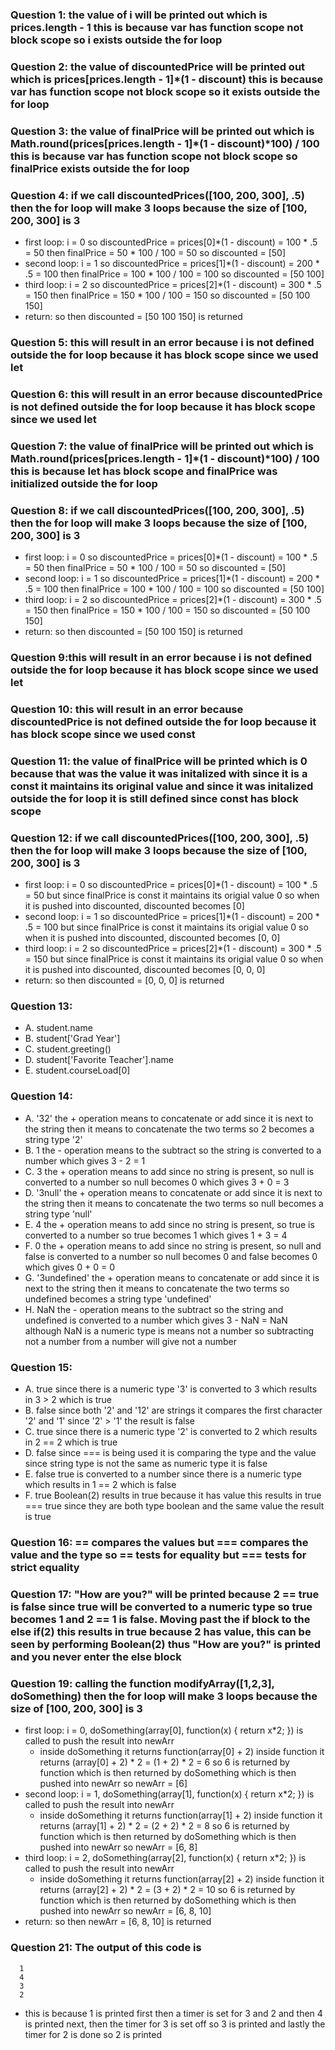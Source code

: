 ### Question 1: the value of i will be printed out which is prices.length - 1 this is because var has function scope not block scope so i exists outside the for loop
### Question 2: the value of discountedPrice will be printed out which is prices[prices.length - 1]*(1 - discount) this is because var has function scope not block scope so it exists outside the for loop
### Question 3: the value of finalPrice will be printed out which is Math.round(prices[prices.length - 1]*(1 - discount)*100) / 100 this is because var has function scope not block scope so finalPrice exists outside the for loop
### Question 4: if we call discountedPrices([100, 200, 300], .5) then the for loop will make 3 loops because the size of [100, 200, 300] is 3
- first loop: i = 0 so discountedPrice = prices[0]*(1 - discount) = 100 * .5 = 50 then finalPrice = 50 * 100 / 100 = 50 so discounted = [50]
- second loop: i = 1 so discountedPrice = prices[1]*(1 - discount) = 200 * .5 = 100 then finalPrice = 100 * 100 / 100 = 100 so discounted = [50 100]
- third loop: i = 2 so discountedPrice = prices[2]*(1 - discount) = 300 * .5 = 150 then finalPrice = 150 * 100 / 100 = 150 so discounted = [50 100 150]
- return: so then discounted = [50 100 150] is returned
### Question 5: this will result in an error because i is not defined outside the for loop because it has block scope since we used let
### Question 6: this will result in an error because discountedPrice is not defined outside the for loop because it has block scope since we used let
### Question 7: the value of finalPrice will be printed out which is Math.round(prices[prices.length - 1]*(1 - discount)*100) / 100 this is because let has block scope and finalPrice was initialized outside the for loop
### Question 8: if we call discountedPrices([100, 200, 300], .5) then the for loop will make 3 loops because the size of [100, 200, 300] is 3
- first loop: i = 0 so discountedPrice = prices[0]*(1 - discount) = 100 * .5 = 50 then finalPrice = 50 * 100 / 100 = 50 so discounted = [50]
- second loop: i = 1 so discountedPrice = prices[1]*(1 - discount) = 200 * .5 = 100 then finalPrice = 100 * 100 / 100 = 100 so discounted = [50 100]
- third loop: i = 2 so discountedPrice = prices[2]*(1 - discount) = 300 * .5 = 150 then finalPrice = 150 * 100 / 100 = 150 so discounted = [50 100 150]
- return: so then discounted = [50 100 150] is returned
### Question 9:this will result in an error because i is not defined outside the for loop because it has block scope since we used let
### Question 10: this will result in an error because discountedPrice is not defined outside the for loop because it has block scope since we used const
### Question 11: the value of finalPrice will be printed which is 0 because that was the value it was initalized with since it is a const it maintains its original value and since it was initalized outside the for loop it is still defined since const has block scope
### Question 12: if we call discountedPrices([100, 200, 300], .5) then the for loop will make 3 loops because the size of [100, 200, 300] is 3
- first loop: i = 0 so discountedPrice = prices[0]*(1 - discount) = 100 * .5 = 50 but since finalPrice is const it maintains its origial value 0 so when it is pushed into discounted, discounted becomes [0]
- second loop: i = 1 so discountedPrice = prices[1]*(1 - discount) = 200 * .5 = 100 but since finalPrice is const it maintains its origial value 0 so when it is pushed into discounted, discounted becomes [0, 0]
- third loop: i = 2 so discountedPrice = prices[2]*(1 - discount) = 300 * .5 = 150 but since finalPrice is const it maintains its origial value 0 so when it is pushed into discounted, discounted becomes [0, 0, 0]
- return: so then discounted = [0, 0, 0] is returned
### Question 13:
  - A. student.name
  - B. student['Grad Year']
  - C. student.greeting()
  - D. student['Favorite  Teacher'].name
  - E. student.courseLoad[0]
### Question 14:
  - A. '32' the + operation means to concatenate or add since it is next to the string then it means to concatenate the two terms so 2 becomes a string type '2'
  - B. 1 the - operation means to the subtract so the string is converted to a number which gives 3 - 2 = 1
  - C. 3 the + operation means to add since no string is present, so null is converted to a number so null becomes 0 which gives 3 + 0 = 3
  - D. '3null' the + operation means to concatenate or add since it is next to the string then it means to concatenate the two terms so null becomes a string type 'null'
  - E. 4 the + operation means to add since no string is present, so true is converted to a number so true becomes 1 which gives 1 + 3 = 4
  - F. 0 the + operation means to add since no string is present, so null and false is converted to a number so null becomes 0 and false becomes 0 which gives 0 + 0 = 0
  - G. '3undefined' the + operation means to concatenate or add since it is next to the string then it means to concatenate the two terms so undefined becomes a string type 'undefined'
  - H. NaN the - operation means to the subtract so the string and undefined is converted to a number which gives 3 - NaN = NaN although NaN is a numeric type is means not a number so subtracting not a number from a number will give not a number
### Question 15:
  - A. true since there is a numeric type '3' is converted to 3 which results in 3 > 2 which is true
  - B. false since both '2' and '12' are strings it compares the first character '2' and '1' since '2' > '1' the result is false
  - C. true since there is a numeric type '2' is converted to 2 which results in 2 == 2 which is true
  - D. false since === is being used it is comparing the type and the value since string type is not the same as numeric type it is false
  - E. false true is converted to a number since there is a numeric type which results in 1 == 2 which is false
  - F. true Boolean(2) results in true because it has value this results in true === true since they are both type boolean and the same value the result is true
### Question 16: == compares the values but === compares the value and the type so == tests for equality but === tests for strict equality
### Question 17: "How are you?" will be printed because 2 == true is false since true will be converted to a numeric type so true becomes 1 and 2 == 1 is false. Moving past the if block to the else if(2) this results in true because 2 has value, this can be seen by performing Boolean(2) thus "How are you?" is printed and you never enter the else block

### Question 19: calling the function modifyArray([1,2,3], doSomething) then the for loop will make 3 loops because the size of [100, 200, 300] is 3
- first loop: i = 0, doSomething(array[0], function(x) { return x*2; }) is called to push the result into newArr
  - inside doSomething it returns function(array[0] + 2) inside function it returns  (array[0] + 2) * 2 = (1 + 2) * 2 = 6 so 6 is returned by function which is then returned by doSomething which is then pushed into newArr so newArr = [6]
- second loop: i = 1, doSomething(array[1], function(x) { return x*2; }) is called to push the result into newArr
  - inside doSomething it returns function(array[1] + 2) inside function it returns  (array[1] + 2) * 2 = (2 + 2) * 2 = 8 so 6 is returned by function which is then returned by doSomething which is then pushed into newArr so newArr = [6, 8]
- third loop: i = 2, doSomething(array[2], function(x) { return x*2; }) is called to push the result into newArr
  - inside doSomething it returns function(array[2] + 2) inside function it returns  (array[2] + 2) * 2 = (3 + 2) * 2 = 10 so 6 is returned by function which is then returned by doSomething which is then pushed into newArr so newArr = [6, 8, 10]
- return: so then newArr = [6, 8, 10] is returned
### Question 21: The output of this code is 
```
  1
  4
  3
  2
```
- this is because 1 is printed first then a timer is set for 3 and 2 and then 4 is printed next, then the timer for 3 is set off so 3 is printed and lastly the timer for 2 is done so 2 is printed





